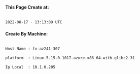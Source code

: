 
   
#### This Page Create at:

```bash

2022-08-17 - 13:13:09 UTC

```

#### Create By Machine:

```bash

Host Name : fv-az241-307

platform  : Linux-5.15.0-1017-azure-x86_64-with-glibc2.31

Ip Local  : 10.1.0.205

```

